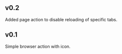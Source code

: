 ## v0.2
Added page action to disable reloading of specific tabs.

## v0.1
Simple browser action with icon.
